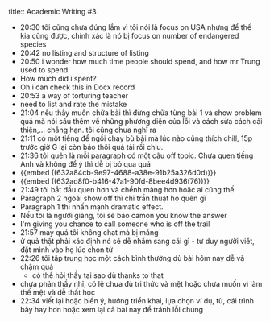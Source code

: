 title:: Academic Writing #3

- 20:30 tôi cũng chưa đúng lắm vì tôi nói là focus on USA nhưng để thế kia cũng được, chính xác là nó bị focus on number of endangered species
- 20:42 no listing and structure of listing
- 20:50 i wonder how much time people should spend, and how mr Trung used to spend
- How much did i spent?
- Oh i can check this in Docx record
- 20:53 a way of torturing teacher
- need to list and rate the mistake
- 21:04 nếu thầy muốn chữa bài thì đừng chữa từng bài 1 và show problem quá mà nói sâu thêm về những phương diện của lỗi và cách sửa cách cải thiện,... chẳng hạn. tôi cũng chưa nghĩ ra
- 21:11 có một tiếng để ngồi chạy bù bài mà lúc nào cũng thích chill, 15p trước giờ G lại còn bảo thôi quá tải rồi chịu.
- 21:36 tôi quên là mỗi paragraph có một câu off topic. Chưa quen tiếng Anh và không để ý thì dễ bị bỏ qua quá
- {{embed ((632a84cb-9e97-4688-a38e-91b25a326d0d))}}
- {{embed ((632ad8f0-b416-47a1-90fd-8bee4d936f76))}}
- 21:49 tôi bắt đầu quen hơn và chểnh mảng hơn hoặc ai cũng thế.
- Paragraph 2 ngoài show off thì chỉ trần thuật họ quên gì
- Paragraph 1 thì nhấn mạnh dramatic effect.
- Nếu tôi là người giảng, tôi sẽ bảo camon you know the answer
- I'm giving you chance to call someone who is off the trail
- 21:57 may quá tôi không chat mà bị mắng
- ừ quả thật phải xác định nó sẽ dễ nhầm sang cái gì - tư duy người viết, đặt mình vào họ lúc chọn từ
- 22:26 tôi tập trung học một cách bình thường dù bài hôm nay dễ và chậm quá
	- có thể hỏi thầy tại sao dù thanks to that
- chưa phản thầy nhỉ, có lẽ chưa đủ tri thức và mệt hoặc chưa muốn vì làm thế mệt và dễ thất học
- 22:34 viết lại hoặc biến ý, hướng triển khai, lựa chọn ví dụ, từ, cái trình bày hay hơn hoặc xem lại cả bài nay để tránh lỗi chung